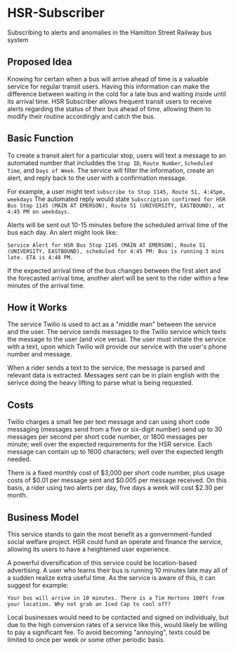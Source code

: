 # HSR-Subscriber


Subscribing to alerts and anomalies in the Hamilton Street Railway bus system

## Proposed Idea

Knowing for certain when a bus will arrive ahead of time is a valuable service for regular transit users. Having this information can make the difference between waiting in the cold for a late bus and waiting inside until its arrival time. HSR Subscriber allows frequent transit users to receive alerts regarding the status of their bus ahead of time, allowing them to modify their routine accordingly and catch the bus.

## Basic Function

To create a transit alert for a particular stop, users will text a message to an automated number that includdes the `Stop ID`, `Route Number`, `Scheduled Time`, and `Days of Week`. The service will filter the information, create an alert, and reply back to the user with a confirmation message.

For example, a user might text `subscribe to Stop 1145, Route 51, 4:45pm, weekdays`
The automated reply would state `Subscription confirmed for HSR Bus Stop 1145 (MAIN AT EMERSON), Route 51 (UNIVERSITY, EASTBOUND), at 4:45 PM on weekdays.`

Alerts will be sent out 10-15 minutes before the scheduled arrival time of the bus each day. An alert might look like:

`Service Alert for HSR Bus Stop 1145 (MAIN AT EMERSON), Route 51 (UNIVERSITY, EASTBOUND), scheduled for 4:45 PM: Bus is running 3 mins late. ETA is 4:48 PM.`

If the expected arrival time of the bus changes between the first alert and the forecasted arrival time, another alert will be sent to the rider within a few minutes of the arrival time.

## How it Works

The service Twilio is used to act as a "middle man" between the service and the user. The service sends messages to the Twilio service which texts the message to the user (and vice versa). The user must initiate the service with a text, upon which Twilio will provide our service with the user's phone number and message.

When a rider sends a text to the service, the message is parsed and relevant data is extracted. Messages sent can be in plain english with the serivce doing the heavy lifting to parse what is being requested.

## Costs

Twilio charges a small fee per text message and can using short code messaging (messages send from a five or six-digit number) send up to 30 messages per second per short code number, or 1800 messages per minute; well over the expected requirements for the HSR service. Each message can contain up to 1600 characters; well over the expected length needed.

There is a fixed monthly cost of $3,000 per short code number, plus usage costs of $0.01 per message sent and $0.005 per message received. On this basis, a rider using two alerts per day, five days a week will cost $2.30 per month.

## Business Model

This service stands to gain the most benefit as a gonvernment-funded social welfare project. HSR could fund an operate and finance the service, allowing its users to have a heightened user experience. 

A powerful diversification of this service could be location-based advertising. A user who learns their bus is running 10 minutes late may all of a sudden realize extra useful time. As the service is aware of this, it can suggest for example:

`Your bus will arrive in 10 minutes. There is a Tim Hortons 100ft from your location. Why not grab an Iced Cap to cool off?`

Local businesses would need to be contacted and signed on individualy, but due to the high conversion rates of a service like this, would likely be willing to pay a significant fee. To avoid becoming "annoying", texts could be limited to once per week or some other periodic basis.
